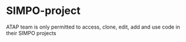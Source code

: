# SIMPO-project
ATAP team is only permitted to access, clone, edit, add and use code in their SIMPO projects

